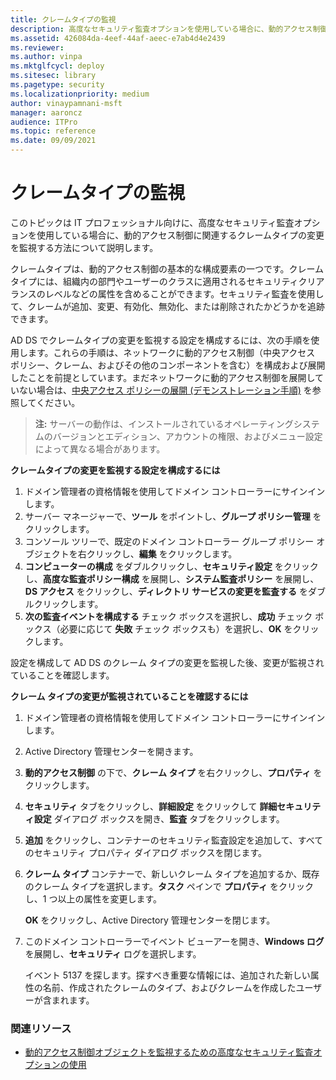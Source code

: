 ```yaml
---
title: クレームタイプの監視
description: 高度なセキュリティ監査オプションを使用している場合に、動的アクセス制御に関連するクレームタイプの変更を監視する方法を学びます。
ms.assetid: 426084da-4eef-44af-aeec-e7ab4d4e2439
ms.reviewer:
ms.author: vinpa
ms.mktglfcycl: deploy
ms.sitesec: library
ms.pagetype: security
ms.localizationpriority: medium
author: vinaypamnani-msft
manager: aaroncz
audience: ITPro
ms.topic: reference
ms.date: 09/09/2021
---
```


# クレームタイプの監視

このトピックは IT プロフェッショナル向けに、高度なセキュリティ監査オプションを使用している場合に、動的アクセス制御に関連するクレームタイプの変更を監視する方法について説明します。

クレームタイプは、動的アクセス制御の基本的な構成要素の一つです。クレームタイプには、組織内の部門やユーザーのクラスに適用されるセキュリティクリアランスのレベルなどの属性を含めることができます。セキュリティ監査を使用して、クレームが追加、変更、有効化、無効化、または削除されたかどうかを追跡できます。

AD DS でクレームタイプの変更を監視する設定を構成するには、次の手順を使用します。これらの手順は、ネットワークに動的アクセス制御（中央アクセス ポリシー、クレーム、およびその他のコンポーネントを含む）を構成および展開したことを前提としています。まだネットワークに動的アクセス制御を展開していない場合は、[中央アクセス ポリシーの展開 (デモンストレーション手順)](/windows-server/identity/solution-guides/deploy-a-central-access-policy--demonstration-steps-) を参照してください。

>**注:** サーバーの動作は、インストールされているオペレーティングシステムのバージョンとエディション、アカウントの権限、およびメニュー設定によって異なる場合があります。

**クレームタイプの変更を監視する設定を構成するには**

1. ドメイン管理者の資格情報を使用してドメイン コントローラーにサインインします。
2. サーバー マネージャーで、**ツール** をポイントし、**グループ ポリシー管理** をクリックします。
3. コンソール ツリーで、既定のドメイン コントローラー グループ ポリシー オブジェクトを右クリックし、**編集** をクリックします。
4. **コンピューターの構成** をダブルクリックし、**セキュリティ設定** をクリックし、**高度な監査ポリシー構成** を展開し、**システム監査ポリシー** を展開し、**DS アクセス** をクリックし、**ディレクトリ サービスの変更を監査する** をダブルクリックします。
5. **次の監査イベントを構成する** チェック ボックスを選択し、**成功** チェック ボックス（必要に応じて **失敗** チェック ボックスも）を選択し、**OK** をクリックします。

設定を構成して AD DS のクレーム タイプの変更を監視した後、変更が監視されていることを確認します。

**クレーム タイプの変更が監視されていることを確認するには**

1. ドメイン管理者の資格情報を使用してドメイン コントローラーにサインインします。
2. Active Directory 管理センターを開きます。
3. **動的アクセス制御** の下で、**クレーム タイプ** を右クリックし、**プロパティ** をクリックします。
4. **セキュリティ** タブをクリックし、**詳細設定** をクリックして **詳細セキュリティ設定** ダイアログ ボックスを開き、**監査** タブをクリックします。
5. **追加** をクリックし、コンテナーのセキュリティ監査設定を追加して、すべてのセキュリティ プロパティ ダイアログ ボックスを閉じます。
6. **クレーム タイプ** コンテナーで、新しいクレーム タイプを追加するか、既存のクレーム タイプを選択します。**タスク** ペインで **プロパティ** をクリックし、1 つ以上の属性を変更します。

    **OK** をクリックし、Active Directory 管理センターを閉じます。

7. このドメイン コントローラーでイベント ビューアーを開き、**Windows ログ** を展開し、**セキュリティ** ログを選択します。

    イベント 5137 を探します。探すべき重要な情報には、追加された新しい属性の名前、作成されたクレームのタイプ、およびクレームを作成したユーザーが含まれます。

### 関連リソース

- [動的アクセス制御オブジェクトを監視するための高度なセキュリティ監査オプションの使用](using-advanced-security-auditing-options-to-monitor-dynamic-access-control-objects.md)
